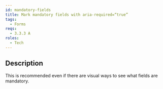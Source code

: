 ```yaml
---
id: mandatory-fields
title: Mark mandatory fields with aria-required=“true”
tags:
  - Forms
reqs:
  - 3.3.3 A
roles:
  - Tech
---
```


## Description

This is recommended even if there are visual ways to see what fields are mandatory.
